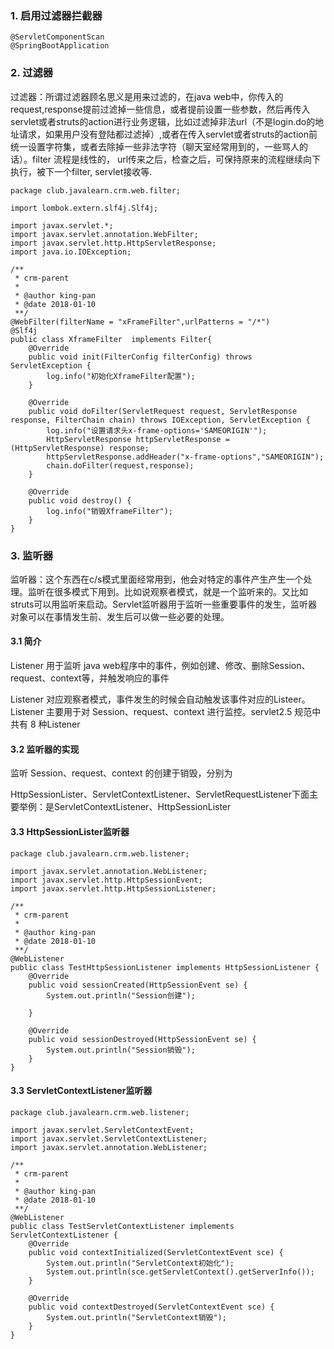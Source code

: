 ### 1. 启用过滤器拦截器

```
@ServletComponentScan
@SpringBootApplication
```

### 2. 过滤器

过滤器：所谓过滤器顾名思义是用来过滤的，在java web中，你传入的request,response提前过滤掉一些信息，或者提前设置一些参数，然后再传入servlet或者struts的action进行业务逻辑，比如过滤掉非法url（不是login.do的地址请求，如果用户没有登陆都过滤掉）,或者在传入servlet或者struts的action前统一设置字符集，或者去除掉一些非法字符（聊天室经常用到的，一些骂人的话）。filter 流程是线性的， url传来之后，检查之后，可保持原来的流程继续向下执行，被下一个filter, servlet接收等.

```
package club.javalearn.crm.web.filter;

import lombok.extern.slf4j.Slf4j;

import javax.servlet.*;
import javax.servlet.annotation.WebFilter;
import javax.servlet.http.HttpServletResponse;
import java.io.IOException;

/**
 * crm-parent
 *
 * @author king-pan
 * @date 2018-01-10
 **/
@WebFilter(filterName = "xFrameFilter",urlPatterns = "/*")
@Slf4j
public class XframeFilter  implements Filter{
    @Override
    public void init(FilterConfig filterConfig) throws ServletException {
        log.info("初始化XframeFilter配置");
    }

    @Override
    public void doFilter(ServletRequest request, ServletResponse response, FilterChain chain) throws IOException, ServletException {
        log.info("设置请求头x-frame-options='SAMEORIGIN'");
        HttpServletResponse httpServletResponse = (HttpServletResponse) response;
        httpServletResponse.addHeader("x-frame-options","SAMEORIGIN");
        chain.doFilter(request,response);
    }

    @Override
    public void destroy() {
        log.info("销毁XframeFilter");
    }
}
```

### 3. 监听器

监听器：这个东西在c/s模式里面经常用到，他会对特定的事件产生产生一个处理。监听在很多模式下用到。比如说观察者模式，就是一个监听来的。又比如struts可以用监听来启动。Servlet监听器用于监听一些重要事件的发生，监听器对象可以在事情发生前、发生后可以做一些必要的处理。

#### 3.1 简介

Listener 用于监听 java web程序中的事件，例如创建、修改、删除Session、request、context等，并触发响应的事件

 Listener 对应观察者模式，事件发生的时候会自动触发该事件对应的Listeer。 Listener 主要用于对 Session、request、context 进行监控。servlet2.5 规范中共有 8 种Listener 

#### 3.2 监听器的实现

监听 Session、request、context 的创建于销毁，分别为  

HttpSessionLister、ServletContextListener、ServletRequestListener下面主要举例：是ServletContextListener、HttpSessionLister

#### 3.3 HttpSessionLister监听器

```
package club.javalearn.crm.web.listener;

import javax.servlet.annotation.WebListener;
import javax.servlet.http.HttpSessionEvent;
import javax.servlet.http.HttpSessionListener;

/**
 * crm-parent
 *
 * @author king-pan
 * @date 2018-01-10
 **/
@WebListener
public class TestHttpSessionListener implements HttpSessionListener {
    @Override
    public void sessionCreated(HttpSessionEvent se) {
        System.out.println("Session创建");

    }

    @Override
    public void sessionDestroyed(HttpSessionEvent se) {
        System.out.println("Session销毁");
    }
}
```
#### 3.3 ServletContextListener监听器

```
package club.javalearn.crm.web.listener;

import javax.servlet.ServletContextEvent;
import javax.servlet.ServletContextListener;
import javax.servlet.annotation.WebListener;

/**
 * crm-parent
 *
 * @author king-pan
 * @date 2018-01-10
 **/
@WebListener
public class TestServletContextListener implements ServletContextListener {
    @Override
    public void contextInitialized(ServletContextEvent sce) {
        System.out.println("ServletContext初始化");
        System.out.println(sce.getServletContext().getServerInfo());
    }

    @Override
    public void contextDestroyed(ServletContextEvent sce) {
        System.out.println("ServletContext销毁");
    }
}
```
